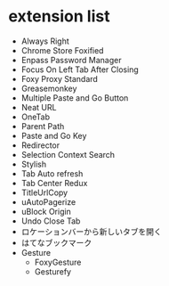 # extension list

 * Always Right
 * Chrome Store Foxified
 * Enpass Password Manager
 * Focus On Left Tab After Closing
 * Foxy Proxy Standard
 * Greasemonkey
 * Multiple Paste and Go Button
 * Neat URL
 * OneTab
 * Parent Path
 * Paste and Go Key
 * Redirector
 * Selection Context Search
 * Stylish
 * Tab Auto refresh
 * Tab Center Redux
 * TitleUrlCopy
 * uAutoPagerize
 * uBlock Origin
 * Undo Close Tab
 * ロケーションバーから新しいタブを開く
 * はてなブックマーク
 * Gesture
   * FoxyGesture
   * Gesturefy
